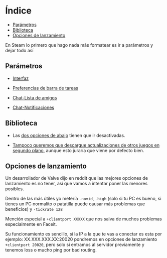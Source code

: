 # Índice

- [Parámetros](#Parámetros)
- [Biblioteca](#Biblioteca)
- [Opciones de lanzamiento](#Opciones-de-lanzamiento)

En Steam lo primero que hago nada más formatear es ir a parámetros y dejar todo así

## Parámetros

- [Interfaz](https://i.gyazo.com/dc7aa0be04c8652fa13d3cff78551a14.png) 

- [Preferencias de barra de tareas](https://i.gyazo.com/07331db8b76f25dfa1324cad84f4fa6c.png)

- [Chat-Lista de amigos](https://i.gyazo.com/340b77465a62dc38cb8b44aac5c77352.png)

- [Chat-Notificaciones](https://i.gyazo.com/ec3f044db1e7da48e85184c66a51644b.png)

## Biblioteca

- Las [dos opciones de abajo](https://i.gyazo.com/4a246c87cbb6fa21c93868fd6339d6b3.png) tienen que ir desactivadas.

- [Tampoco queremos que descargue actualizaciones de otros juegos en segundo plano](https://i.gyazo.com/d8d28d9226218b9a41ee444c0907ff2e.png), aunque esto juraría que viene por defecto bien.

## Opciones de lanzamiento

Un desarrollador de Valve dijo en reddit que las mejores opciones de lanzamiento es no tener, así que vamos a intentar poner las menores posibles.

Dentro de las más útiles yo metería `-novid`, `-high` (solo si tu PC es bueno, si tienes un PC normalito o patatilla puede causar más problemas que beneficios) y `-tickrate 128`

Mención especial a `+clientport XXXXX` que nos salva de muchos problemas especialmente en Faceit. 

Su funcionamiento es sencillo, si la IP a la que te vas a conectar es esta por ejemplo: XX.XXX.XXX.XX:20020 pondremos en opciones de lanzamiento `+clientport 20020`, pero solo si entramos al servidor previamente y tenemos loss o mucho ping por bad routing.
